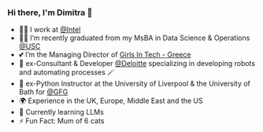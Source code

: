 ### Hi there, I'm Dimitra 👋

- 👩‍💻 I work at [@Intel](https://www.intel.com/content/www/us/en/homepage.html)
- 👩‍🎓 I’m recently graduated from my MsBA in Data Science & Operations [@USC](https://www.usc.edu/)
- 💕 I’m the Managing Director of [Girls In Tech - Greece](https://greece.girlsintech.org/)
- 🤖 ex-Consultant & Developer [@Deloitte](https://www2.deloitte.com/us/en/pages/about-deloitte/articles/innovation-that-matters.html?id=us:2ps:3gl:firmfy24:eng:greendot:020121:nonem:na:mF5N62Gf:1211142300:652325148662:e:Brand_Brand-Building-InMarket:Brand_BB-InMarket-Affinity-Avid-Investors_Exact:br&pcridmt=652325148662&slid=&gclid=CjwKCAjwgsqoBhBNEiwAwe5w02bbTavp-zSHU7E3V3zvD_VtNvlvjJYidI3aCN5ZHEeXWQpKLHuO7RoCjR8QAvD_BwE&pmtmt=e&mkwid=smF5N62Gf_dc&pkw=deloitte) specializing in developing robots and automating processes 🪄
- 👵 ex-Python Instructor at the University of Liverpool & the University of Bath for [@GFG](https://codefirstgirls.com/)
- 🌍 Experience in the UK, Europe, Middle East and the US
- 🌱 Currently learning LLMs
- ⚡ Fun Fact: Mum of 6 cats



